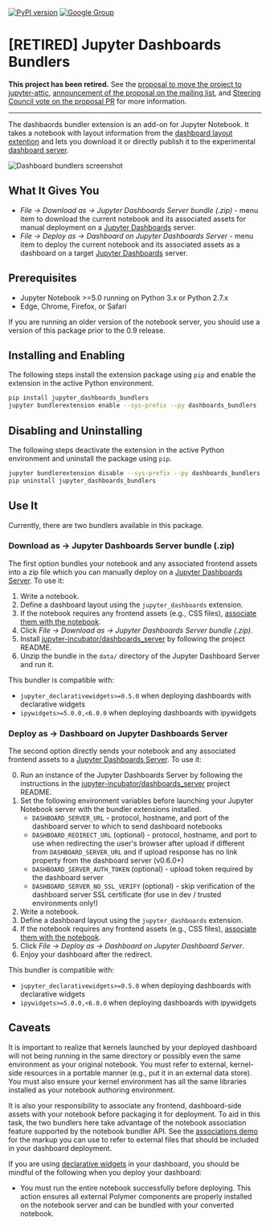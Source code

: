 [![PyPI version](https://badge.fury.io/py/jupyter_dashboards_bundlers.svg)](https://badge.fury.io/py/jupyter_dashboards_bundlers) [![Google Group](https://img.shields.io/badge/-Google%20Group-lightgrey.svg)](https://groups.google.com/forum/#!forum/jupyter)

# [RETIRED] Jupyter Dashboards Bundlers

**This project has been retired.** See the [proposal to move the project to jupyter-attic](https://github.com/jupyter/enhancement-proposals/blob/master/jupyter-dashboards-deployment-attic/jupyter-dashboards-deployment-attic.md), [announcement of the proposal on the mailing list](https://groups.google.com/forum/#!topic/jupyter/icEtCVLniRc), and [Steering Council vote on the proposal PR](https://github.com/jupyter/enhancement-proposals/pull/22) for more information.

----

The dashbaords bundler extension is an add-on for Jupyter Notebook. It takes a
notebook with layout information from the [dashboard layout
extention](https://github.com/jupyter/dashboards) and lets you download it or
directly publish it to the experimental [dashboard
server](https://github.com/jupyter-incubator/dashboards_server).

![Dashboard bundlers screenshot](etc/bundlers_intro.png)

## What It Gives You

* *File &rarr; Download as &rarr; Jupyter Dashboards Server bundle (.zip)* - menu item to download the current notebook and its associated assets for manual deployment on a [Jupyter Dashboards](https://github.com/jupyter-incubator/dashboards_server) server.
* *File &rarr; Deploy as &rarr; Dashboard on Jupyter Dashboards Server* - menu item to deploy the current notebook and its associated assets as a dashboard on a target [Jupyter Dashboards](https://github.com/jupyter-incubator/dashboards_server) server.

## Prerequisites

* Jupyter Notebook >=5.0 running on Python 3.x or Python 2.7.x
* Edge, Chrome, Firefox, or Safari

If you are running an older version of the notebook server, you should use a
version of this package prior to the 0.9 release.

## Installing and Enabling

The following steps install the extension package using `pip` and enable the
extension in the active Python environment.

```bash
pip install jupyter_dashboards_bundlers
jupyter bundlerextension enable --sys-prefix --py dashboards_bundlers
```

## Disabling and Uninstalling

The following steps deactivate the extension in the active Python environment
and uninstall the package using `pip`.

```bash
jupyter bundlerextension disable --sys-prefix --py dashboards_bundlers
pip uninstall jupyter_dashboards_bundlers
```

## Use It

Currently, there are two bundlers available in this package.

### Download as &rarr; Jupyter Dashboards Server bundle (.zip)

The first option bundles your notebook and any associated frontend assets into
a zip file which you can manually deploy on a [Jupyter Dashboards
Server](https://github.com/jupyter-incubator/dashboards_server). To use it:

1. Write a notebook.
2. Define a dashboard layout using the `jupyter_dashboards` extension.
3. If the notebook requires any frontend assets (e.g., CSS files), [associate
   them with the
   notebook](etc/notebooks/associations_demo/associations_demo.ipynb).
4. Click *File &rarr; Download as &rarr; Jupyter Dashboards Server bundle
   (.zip)*.
5. Install
   [jupyter-incubator/dashboards_server](https://github.com/jupyter-incubator/dashboards_server)
   by following the project README.
5. Unzip the bundle in the `data/` directory of the Jupyter Dashboard Server
   and run it.

This bundler is compatible with:

* `jupyter_declarativewidgets>=0.5.0` when deploying dashboards with declarative widgets
* `ipywidgets>=5.0.0,<6.0.0` when deploying dashboards with ipywidgets

### Deploy as &rarr; Dashboard on Jupyter Dashboards Server

The second option directly sends your notebook and any associated frontend
assets to a [Jupyter Dashboards
Server](https://github.com/jupyter-incubator/dashboards_server). To use it:

0. Run an instance of the Jupyter Dashboards Server by following the
   instructions in the
   [jupyter-incubator/dashboards_server](https://github.com/jupyter-incubator/dashboards_server)
   project README.
1. Set the following environment variables before launching your Jupyter
   Notebook server with the bundler extensions installed.
    * `DASHBOARD_SERVER_URL` - protocol, hostname, and port of the dashboard
      server to which to send dashboard notebooks
    * `DASHBOARD_REDIRECT_URL` (optional) - protocol, hostname, and port to use
      when redirecting the user's browser after upload if different from
      `DASHBOARD_SERVER_URL` and if upload response has no link property from
      the dashboard server (v0.6.0+)
    * `DASHBOARD_SERVER_AUTH_TOKEN` (optional) - upload token required by the
      dashboard server
    * `DASHBOARD_SERVER_NO_SSL_VERIFY` (optional) - skip verification of the
      dashboard server SSL certificate (for use in dev / trusted environments
      only!)
2. Write a notebook.
3. Define a dashboard layout using the `jupyter_dashboards` extension.
4. If the notebook requires any frontend assets (e.g., CSS files), [associate
   them with the
   notebook](etc/notebooks/associations_demo/associations_demo.ipynb).
5. Click *File &rarr; Deploy as &rarr; Dashboard on Jupyter Dashboard Server*.
6. Enjoy your dashboard after the redirect.

This bundler is compatible with:

* `jupyter_declarativewidgets>=0.5.0` when deploying dashboards with declarative widgets
* `ipywidgets>=5.0.0,<6.0.0` when deploying dashboards with ipywidgets

## Caveats

It is important to realize that kernels launched by your deployed dashboard
will not being running in the same directory or possibly even the same
environment as your original notebook. You must refer to external, kernel-side
resources in a portable manner (e.g., put it in an external data store). You
must also ensure your kernel environment has all the same
libraries installed as your notebook authoring environment.

It is also your responsibility to associate any frontend, dashboard-side assets
with your notebook before packaging it for deployment. To aid in this task, the
two bundlers here take advantage of the notebook association feature supported
by the notebook bundler API. See the [associations
demo](etc/notebooks/associations_demo/associations_demo.ipynb) for the markup
you can use to refer to external files that should be included in your
dashboard deployment.

If you are using [declarative
widgets](https://github.com/jupyter-incubator/declarativewidgets) in your
dashboard, you should be mindful of the following when you deploy your
dashboard:

* You must run the entire notebook successfully before deploying. This action
  ensures all external Polymer components are properly installed on the
  notebook server and can be bundled with your converted notebook.
